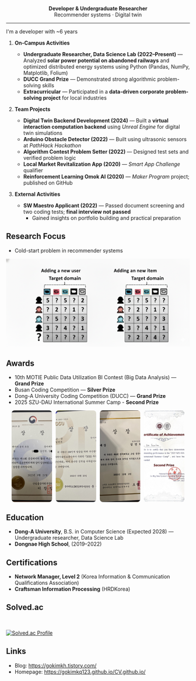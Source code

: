 <div align="center">

**Developer & Undergraduate Researcher**  
Recommender systems · Digital twin

</div>

---

I'm a developer with ~6 years

1. **On-Campus Activities**  
   - **Undergraduate Researcher, Data Science Lab (2022–Present)** — Analyzed **solar power potential on abandoned railways** and optimized distributed energy systems using Python (Pandas, NumPy, Matplotlib, Folium)  
   - **DUCC Grand Prize** — Demonstrated strong algorithmic problem-solving skills  
   - **Extracurricular** — Participated in a **data-driven corporate problem-solving project** for local industries  

2. **Team Projects**
   - **Digital Twin Backend Development (2024)** — Built a **virtual interaction computation backend** using *Unreal Engine* for digital twin simulations
   - **Arduino Obstacle Detector (2022)** — Built using ultrasonic sensors at *PathHack Hackathon*  
   - **Algorithm Contest Problem Setter (2022)** — Designed test sets and verified problem logic
   - **Local Market Revitalization App (2020)** — *Smart App Challenge* qualifier  
   - **Reinforcement Learning Omok AI (2020)** — *Maker Program* project; published on GitHub  

4. **External Activities**  
   - **SW Maestro Applicant (2022)** — Passed document screening and two coding tests; **final interview not passed**  
     - Gained insights on portfolio building and practical preparation  


## Research Focus
- Cold-start problem in recommender systems
  
![RS](./img/RS.png)

## Awards
- 10th MOTIE Public Data Utilization BI Contest (Big Data Analysis) — **Grand Prize**
- Busan Coding Competition — **Silver Prize**
- Dong-A University Coding Competition (DUCC) — **Grand Prize**
- 2025 SZU-DAU International Summer Camp - **Second Prize**

<div align="center" style="display: flex; justify-content: center; gap: 10px;">
  <img src="./img/bigdata.jpeg" alt="Big Data" style="width: 22%; height: 250px; object-fit: cover; border-radius: 8px;">
  <img src="./img/busan.JPG" alt="Busan Coding" style="width: 22%; height: 250px; object-fit: cover; border-radius: 8px;">
  <img src="./img/ducc.JPG" alt="DUCC" style="width: 22%; height: 250px; object-fit: cover; border-radius: 8px;">
  <img src="./img/summer.jpeg" alt="Summer Camp" style="width: 22%; height: 250px; object-fit: cover; border-radius: 8px;">
</div>


## Education
- **Dong-A University**, B.S. in Computer Science (Expected 2028) — Undergraduate researcher, Data Science Lab  
- **Dongnae High School**, (2019–2022)

## Certifications
- **Network Manager, Level 2** (Korea Information & Communication Qualifications Association)  
- **Craftsman Information Processing** (HRDKorea)

## Solved.ac
<br>

[![Solved.ac Profile](http://mazassumnida.wtf/api/v2/generate_badge?boj=gokimkq123)](https://solved.ac/gokimkq123)

## Links
- Blog: https://gokimkh.tistory.com/  
- Homepage: https://gokimkq123.github.io/CV.github.io/
